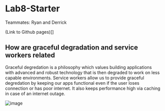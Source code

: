 # Lab8-Starter

Teammates: Ryan and Derrick

(Link to Github pages)[]

## How are graceful degradation and service workers related

Graceful degredation is a philosophy which values building applications with advanced and robust technology that is then degraded to work on less capable environments. Service workers allow us to provide graceful degredation by keeping our apps functional even if the user loses connection or has poor internet. It also keeps performance high via caching in case of an internet outage.


![image](https://github.com/Waterblokey/Lab8-Starter/pwa.png)
